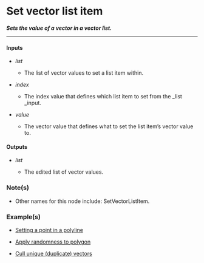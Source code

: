 # Set vector list item

**_Sets the value of a vector in a vector list._**

---


#### Inputs

* _list_

  * The list of vector values to set a list item within.

* _index_

  * The index value that defines which list item to set from the _list _input.

* _value_

  * The vector value that defines what to set the list item’s vector value to.


#### Outputs

* _list_

  * The edited list of vector values.


### Note(s)

* Other names for this node include: SetVectorListItem.


### Example(s)

* <a href="https://creator.trimble.com/graph?assetURI=whp:2f334829-4e60-48ae-8e0c-3412fabbed23&version=latest" target="_blank">Setting a point in a polyline</a>

* <a href="https://creator.trimble.com/graph?assetURI=whp:6a178694-e766-4a99-920b-85298a585ae0&version=latest" target="_blank">Apply randomness to polygon</a>

* <a href="https://creator.trimble.com/graph?assetURI=whp:5ea98924-c7cd-46ad-961d-6ebd6aa4dcb8&version=latest" target="_blank">Cull unique (duplicate) vectors</a>

